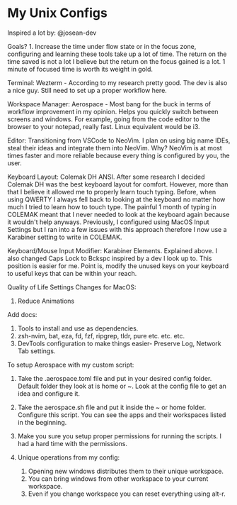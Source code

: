 # My Unix Configs

Inspired a lot by: @josean-dev

Goals? 1. Increase the time under flow state or in the focus zone, configuring and learning these tools take up a lot of time. The return on the time saved is not a lot I believe but the return on the focus gained is a lot. 1 minute of focused time is worth its weight in gold.

Terminal: Wezterm - According to my research pretty good. The dev is also a nice guy. Still need to set up a proper workflow here.

Workspace Manager: Aerospace - Most bang for the buck in terms of workflow improvement in my opinion. Helps you quickly switch between screens and windows. For example, going from the code editor to the browser to your notepad, really fast. Linux equivalent would be i3.

Editor: Transitioning from VSCode to NeoVim. I plan on using big name IDEs, steal their ideas and integrate them into NeoVim. Why? NeoVim is at most times faster and more reliable because every thing is configured by you, the user.

Keyboard Layout: Colemak DH ANSI. After some research I decided Colemak DH was the best keyboard layout for comfort. However, more than that I believe it allowed me to properly learn touch typing. Before, when using QWERTY I always fell back to looking at the keyboard no matter how much I tried to learn how to touch type. The painful 1 month of typing in COLEMAK meant that I never needed to look at the keyboard again because it wouldn't help anyways. Previously, I configured using MacOS Input Settings but I ran into a few issues with this approach therefore I now use a Karabiner setting to write in COLEMAK.

Keyboard/Mouse Input Modifier: Karabiner Elements. Explained above. I also changed Caps Lock to Bckspc inspired by a dev I look up to. This position is easier for me. Point is, modify the unused keys on your keyboard to useful keys that can be within your reach.

Quality of Life Settings Changes for MacOS:

1. Reduce Animations

Add docs:

1. Tools to install and use as dependencies.
2. zsh-nvim, bat, eza, fd, fzf, ripgrep, tldr, pure etc. etc. etc.
3. DevTools configuration to make things easier- Preserve Log, Network Tab settings.

To setup Aerospace with my custom script:

1. Take the .aerospace.toml file and put in your desired config folder. Default folder they look at is home or ~. Look at the config file to get an idea and configure it.

2. Take the aerospace.sh file and put it inside the ~ or home folder. Configure this script. You can see the apps and their workspaces listed in the beginning.

3. Make you sure you setup proper permissions for running the scripts. I had a hard time with the permissions.

4. Unique operations from my config:
   1. Opening new windows distributes them to their unique workspace.
   2. You can bring windows from other workspace to your current workspace.
   3. Even if you change workspace you can reset everything using alt-r.
